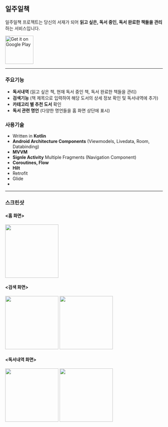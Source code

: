 ## 일주일책
일주일책 프로젝트는 당신의 서재가 되어 **읽고 싶은, 독서 중인, 독서 완료한 책들을 관리**하는 서비스입니다.

<a href='https://play.google.com/store/apps/details?id=com.lee.oneweekonebook'><img alt='Get it on Google Play' src='https://play.google.com/intl/en_us/badges/images/generic/en_badge_web_generic.png' height=90px/></a>

* * *
### 주요기능
- **독서내역** (읽고 싶은 책, 현재 독서 중인 책, 독서 완료한 책들을 관리)
- **검색기능** (책 제목으로 입력하여 해당 도서의 상세 정보 확인 및 독서내역에 추가)
- **카테고리 별 추천 도서** 확인
- **독서 관련 명언** (다양한 명언들을 홈 화면 상단에 표시)

### 사용기술
- Written in **Kotlin**
- **Android Architecture Components** (Viewmodels, Livedata, Room, Databinding)
- **MVVM**
- **Signle Activity** Multiple Fragments (Navigation Component)
- **Coroutines, Flow**
- **Hilt**
- Retrofit
- Glide
-


***
### 스크린샷

#### <홈 화면>

<p float="left">
  <img src="https://play-lh.googleusercontent.com/dk4OvcNqQMy1el0Buqg4bleR9ZcgkU0hRChkPIhIJHxdAV-lykVnTaC6IWfoOUA8PUDD=w1920-h892-rw" width="170" />
</p>

#### <검색 화면>

<p float="left">
  <img src="https://play-lh.googleusercontent.com/XG156B7BMkh56iDJoRrbPIubIdp9IsQYEhqdKGjn607rKr5cjxTdZ_eKWgu4Zcpd29s=w1920-h892-rw" width="170" />
  <img src="https://play-lh.googleusercontent.com/Em8dWQZYLGCSrM0b8MShC0t5DpcRxJaFmuXrSeaQ9MVbHFCtgDRVNyc4qr4pH-tebQ=w1920-h892-rw" width="170" /> 
</p>
                                                                                                                               
#### <독서내역 화면>

<p float="left">
  <img src="https://play-lh.googleusercontent.com/2eY9Gh3QEdI7Ni_-rsaEG7AOa_Hv_DMW9tStNpQXwd-erro2wfH56uepMVAByd-3oEc=w1920-h892-rw" width="170" />
  <img src="https://play-lh.googleusercontent.com/XeF5cO76xnSZZFIMWr7vmOJnsclTAlRLCFRsKvtbEeXVqehHw-2Sz2p-nGhX4vP5V4M=w1920-h892-rw" width="170" /> 
</p>


